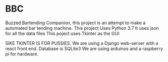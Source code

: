 # BBC
Buzzed Bartending Companion, this project is an attempt to make a automated bar tending machine.
This project Uses Python 3.7
It uses json for all the data files
This poject uses Tkinter as the GUI




SIKE TKINTER IS FOR PUSSIES. 
We are using a Django web-server with a react front end.
Database is SQLite3
We are using arduinos and a raspberry pi for hardware. 
